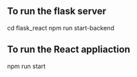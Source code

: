 ## To run the flask server
cd flask_react
npm run start-backend

## To run the React appliaction
npm run start

